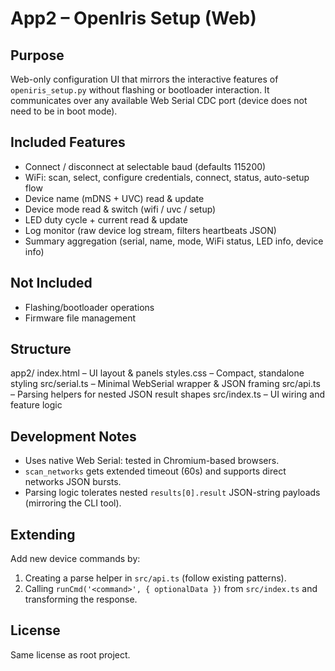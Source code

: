 App2 – OpenIris Setup (Web)
================================

Purpose
-------
Web-only configuration UI that mirrors the interactive features of `openiris_setup.py` without flashing or bootloader interaction. It communicates over any available Web Serial CDC port (device does not need to be in boot mode).

Included Features
-----------------
- Connect / disconnect at selectable baud (defaults 115200)
- WiFi: scan, select, configure credentials, connect, status, auto-setup flow
- Device name (mDNS + UVC) read & update
- Device mode read & switch (wifi / uvc / setup)
- LED duty cycle + current read & update
- Log monitor (raw device log stream, filters heartbeats JSON)
- Summary aggregation (serial, name, mode, WiFi status, LED info, device info)

Not Included
------------
- Flashing/bootloader operations
- Firmware file management

Structure
---------
app2/
  index.html   – UI layout & panels
  styles.css   – Compact, standalone styling
  src/serial.ts – Minimal WebSerial wrapper & JSON framing
  src/api.ts    – Parsing helpers for nested JSON result shapes
  src/index.ts  – UI wiring and feature logic

Development Notes
-----------------
- Uses native Web Serial: tested in Chromium-based browsers.
- `scan_networks` gets extended timeout (60s) and supports direct networks JSON bursts.
- Parsing logic tolerates nested `results[0].result` JSON-string payloads (mirroring the CLI tool).

Extending
---------
Add new device commands by:
1. Creating a parse helper in `src/api.ts` (follow existing patterns).
2. Calling `runCmd('<command>', { optionalData })` from `src/index.ts` and transforming the response.

License
-------
Same license as root project.
